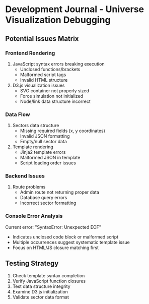 
# Development Journal - Universe Visualization Debugging

## Potential Issues Matrix

### Frontend Rendering
1. JavaScript syntax errors breaking execution
   - Unclosed functions/brackets
   - Malformed script tags
   - Invalid HTML structure
2. D3.js visualization issues
   - SVG container not properly sized
   - Force simulation not initialized
   - Node/link data structure incorrect

### Data Flow
1. Sectors data structure
   - Missing required fields (x, y coordinates)
   - Invalid JSON formatting
   - Empty/null sector data
2. Template rendering
   - Jinja2 template errors
   - Malformed JSON in template
   - Script loading order issues

### Backend Issues
1. Route problems
   - Admin route not returning proper data
   - Database query errors
   - Incorrect sector formatting

### Console Error Analysis
Current error: "SyntaxError: Unexpected EOF"
- Indicates unclosed code block or malformed script
- Multiple occurrences suggest systematic template issue
- Focus on HTML/JS closure matching first

## Testing Strategy
1. Check template syntax completion
2. Verify JavaScript function closures
3. Test data structure integrity
4. Examine D3.js initialization
5. Validate sector data format
